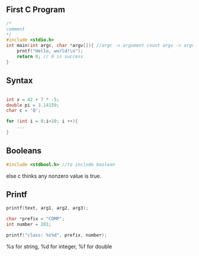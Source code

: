 ## First C Program
```c
/*
comment
*/
#include <stdio.h>
int main(int argc, char *argv[]){ //argc -> argument count argv -> arguments, char array array
    prntf("Hello, world!\n");
    return 0; // 0 is success
}
```
## Syntax
```c

int x = 42 + 7 * -5;
double pi = 3.14159;
char c = 'Q';

for (int i = 0;i<10; i ++){
    ...
}


```

## Booleans

```c
#include <stdbool.h> //to inclode boolean
```
else c thinks any nonzero value is true.

## Printf

```c
printf(text, arg1, arg2, arg3);

char *prefix = "COMP";
int number = 201;

printf("class: %s%d", prefix, number);

```
%s for string, %d for integer, %f for double

